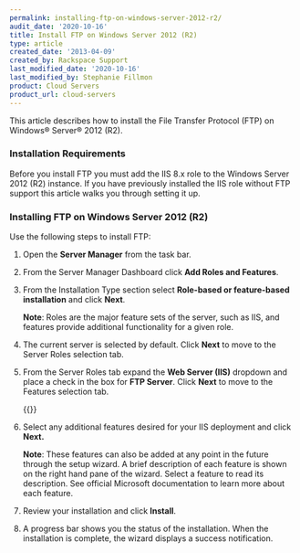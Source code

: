 ```yaml
---
permalink: installing-ftp-on-windows-server-2012-r2/
audit_date: '2020-10-16'
title: Install FTP on Windows Server 2012 (R2)
type: article
created_date: '2013-04-09'
created_by: Rackspace Support
last_modified_date: '2020-10-16'
last_modified_by: Stephanie Fillmon
product: Cloud Servers
product_url: cloud-servers
---
```


This article describes how to install the File Transfer Protocol (FTP)
on Windows&reg; Server&reg; 2012 (R2).

### Installation Requirements

Before you install FTP you must add the IIS 8.x role to the Windows
Server 2012 (R2) instance. If you have previously installed the IIS role
without FTP support this article walks you through setting it up.

### Installing FTP on Windows Server 2012 (R2)

Use the following steps to install FTP:

1. Open the **Server Manager** from the task bar.

2. From the Server Manager Dashboard click **Add Roles and Features**.

3. From the Installation Type section select **Role-based or
feature-based installation** and click **Next**.

   **Note**: Roles are the major feature sets of the server, such as IIS, and
   features provide additional functionality for a given role.

4. The current server is selected by default. Click **Next**
to move to the Server Roles selection tab.

5. From the Server Roles tab expand the **Web Server
(IIS)** dropdown and place a check in the box for **FTP Server**. Click
**Next** to move to the Features selection tab.

   {{<image src="server_roles_ftp.png" alt="" title="">}}

6. Select any additional features desired for your IIS deployment and
click **Next.**

   **Note**: These features can also be added at any point in the future
   through the setup wizard. A brief description of each feature is shown on
   the right hand pane of the wizard. Select a feature to read its
   description. See official Microsoft documentation to learn more about
   each feature.

7. Review your installation and click **Install**.

8. A progress bar shows you the status of the installation. When the
   installation is complete, the wizard displays a success notification.

